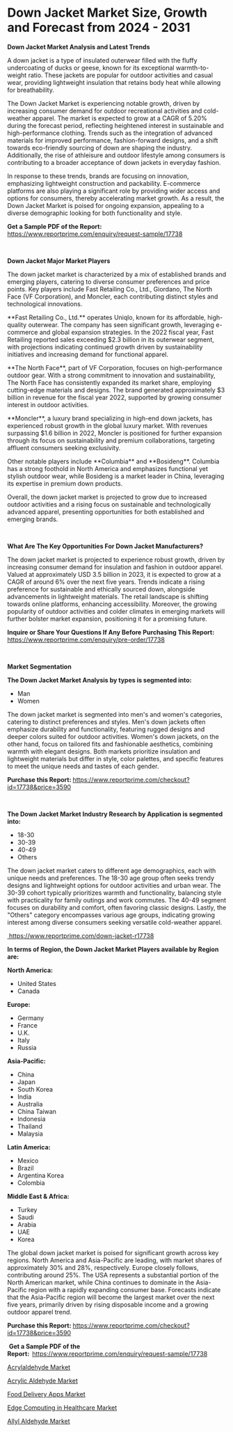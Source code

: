 <p><h1>Down Jacket Market Size, Growth and Forecast from 2024 - 2031</h1></p><p><strong>Down Jacket Market Analysis and Latest Trends</strong></p>
<p><p>A down jacket is a type of insulated outerwear filled with the fluffy undercoating of ducks or geese, known for its exceptional warmth-to-weight ratio. These jackets are popular for outdoor activities and casual wear, providing lightweight insulation that retains body heat while allowing for breathability.</p><p>The Down Jacket Market is experiencing notable growth, driven by increasing consumer demand for outdoor recreational activities and cold-weather apparel. The market is expected to grow at a CAGR of 5.20% during the forecast period, reflecting heightened interest in sustainable and high-performance clothing. Trends such as the integration of advanced materials for improved performance, fashion-forward designs, and a shift towards eco-friendly sourcing of down are shaping the industry. Additionally, the rise of athleisure and outdoor lifestyle among consumers is contributing to a broader acceptance of down jackets in everyday fashion.</p><p>In response to these trends, brands are focusing on innovation, emphasizing lightweight construction and packability. E-commerce platforms are also playing a significant role by providing wider access and options for consumers, thereby accelerating market growth. As a result, the Down Jacket Market is poised for ongoing expansion, appealing to a diverse demographic looking for both functionality and style.</p></p>
<p><strong>Get a Sample PDF of the Report:&nbsp;</strong> <a href="https://www.reportprime.com/enquiry/request-sample/17738?utm_campaign=1126&utm_medium=2&utm_source=Github&utm_content=ia&utm_term=20112024&utm_id=down-jacket">https://www.reportprime.com/enquiry/request-sample/17738</a></p>
<p>&nbsp;</p>
<p><strong>Down Jacket Major Market Players</strong></p>
<p><p>The down jacket market is characterized by a mix of established brands and emerging players, catering to diverse consumer preferences and price points. Key players include Fast Retailing Co., Ltd., Giordano, The North Face (VF Corporation), and Moncler, each contributing distinct styles and technological innovations.</p><p>**Fast Retailing Co., Ltd.** operates Uniqlo, known for its affordable, high-quality outerwear. The company has seen significant growth, leveraging e-commerce and global expansion strategies. In the 2022 fiscal year, Fast Retailing reported sales exceeding $2.3 billion in its outerwear segment, with projections indicating continued growth driven by sustainability initiatives and increasing demand for functional apparel.</p><p>**The North Face**, part of VF Corporation, focuses on high-performance outdoor gear. With a strong commitment to innovation and sustainability, The North Face has consistently expanded its market share, employing cutting-edge materials and designs. The brand generated approximately $3 billion in revenue for the fiscal year 2022, supported by growing consumer interest in outdoor activities.</p><p>**Moncler**, a luxury brand specializing in high-end down jackets, has experienced robust growth in the global luxury market. With revenues surpassing $1.6 billion in 2022, Moncler is positioned for further expansion through its focus on sustainability and premium collaborations, targeting affluent consumers seeking exclusivity.</p><p>Other notable players include **Columbia** and **Bosideng**. Columbia has a strong foothold in North America and emphasizes functional yet stylish outdoor wear, while Bosideng is a market leader in China, leveraging its expertise in premium down products.</p><p>Overall, the down jacket market is projected to grow due to increased outdoor activities and a rising focus on sustainable and technologically advanced apparel, presenting opportunities for both established and emerging brands.</p></p>
<p>&nbsp;</p>
<p><strong>What Are The Key Opportunities For Down Jacket Manufacturers?</strong></p>
<p><p>The down jacket market is projected to experience robust growth, driven by increasing consumer demand for insulation and fashion in outdoor apparel. Valued at approximately USD 3.5 billion in 2023, it is expected to grow at a CAGR of around 6% over the next five years. Trends indicate a rising preference for sustainable and ethically sourced down, alongside advancements in lightweight materials. The retail landscape is shifting towards online platforms, enhancing accessibility. Moreover, the growing popularity of outdoor activities and colder climates in emerging markets will further bolster market expansion, positioning it for a promising future.</p></p>
<p><strong>Inquire or Share Your Questions If Any Before Purchasing This Report:</strong> <a href="https://www.reportprime.com/enquiry/pre-order/17738?utm_campaign=1126&utm_medium=2&utm_source=Github&utm_content=ia&utm_term=20112024&utm_id=down-jacket">https://www.reportprime.com/enquiry/pre-order/17738</a></p>
<p>&nbsp;</p>
<p><strong>Market Segmentation</strong></p>
<p><strong>The Down Jacket Market Analysis by types is segmented into:</strong></p>
<p><ul><li>Man</li><li>Women</li></ul></p>
<p><p>The down jacket market is segmented into men's and women's categories, catering to distinct preferences and styles. Men's down jackets often emphasize durability and functionality, featuring rugged designs and deeper colors suited for outdoor activities. Women's down jackets, on the other hand, focus on tailored fits and fashionable aesthetics, combining warmth with elegant designs. Both markets prioritize insulation and lightweight materials but differ in style, color palettes, and specific features to meet the unique needs and tastes of each gender.</p></p>
<p><strong>Purchase this Report:&nbsp;</strong><a href="https://www.reportprime.com/checkout?id=17738&price=3590&utm_campaign=1126&utm_medium=2&utm_source=Github&utm_content=ia&utm_term=20112024&utm_id=down-jacket">https://www.reportprime.com/checkout?id=17738&price=3590</a></p>
<p>&nbsp;</p>
<p><strong>The Down Jacket Market Industry Research by Application is segmented into:</strong></p>
<p><ul><li>18-30</li><li>30-39</li><li>40-49</li><li>Others</li></ul></p>
<p><p>The down jacket market caters to different age demographics, each with unique needs and preferences. The 18-30 age group often seeks trendy designs and lightweight options for outdoor activities and urban wear. The 30-39 cohort typically prioritizes warmth and functionality, balancing style with practicality for family outings and work commutes. The 40-49 segment focuses on durability and comfort, often favoring classic designs. Lastly, the "Others" category encompasses various age groups, indicating growing interest among diverse consumers seeking versatile cold-weather apparel.</p></p>
<p><a href="https://www.reportprime.com/down-jacket-r17738?utm_campaign=1126&utm_medium=2&utm_source=Github&utm_content=ia&utm_term=20112024&utm_id=down-jacket">&nbsp;https://www.reportprime.com/down-jacket-r17738</a></p>
<p><strong>In terms of Region, the Down Jacket Market Players available by Region are:</strong></p>
<p>
    <p> <strong> North America: </strong>
        <ul>
            <li>United States</li>
            <li>Canada</li>
        </ul>
        </p> 
    <p> <strong> Europe: </strong>
        <ul>
            <li>Germany</li>
            <li>France</li>
            <li>U.K.</li>
            <li>Italy</li>
            <li>Russia</li>
        </ul>
        </p> 
    <p> <strong> Asia-Pacific: </strong>
        <ul>
            <li>China</li>
            <li>Japan</li>
            <li>South Korea</li>
            <li>India</li>
            <li>Australia</li>
            <li>China Taiwan</li>
            <li>Indonesia</li>
            <li>Thailand</li>
            <li>Malaysia</li>
        </ul>
        </p> 
    <p> <strong> Latin America: </strong>
        <ul>
            <li>Mexico</li>
            <li>Brazil</li>
            <li>Argentina Korea</li>
            <li>Colombia</li>
        </ul>
        </p> 
    <p> <strong> Middle East & Africa: </strong>
        <ul>
            <li>Turkey</li>
            <li>Saudi</li>
            <li>Arabia</li>
            <li>UAE</li>
            <li>Korea</li>
        </ul>
    </p>
    </p>
<p><p>The global down jacket market is poised for significant growth across key regions. North America and Asia-Pacific are leading, with market shares of approximately 30% and 28%, respectively. Europe closely follows, contributing around 25%. The USA represents a substantial portion of the North American market, while China continues to dominate in the Asia-Pacific region with a rapidly expanding consumer base. Forecasts indicate that the Asia-Pacific region will become the largest market over the next five years, primarily driven by rising disposable income and a growing outdoor apparel trend.</p></p>
<p><strong>Purchase this Report: </strong><a href="https://www.reportprime.com/checkout?id=17738&price=3590&utm_campaign=1126&utm_medium=2&utm_source=Github&utm_content=ia&utm_term=20112024&utm_id=down-jacket">https://www.reportprime.com/checkout?id=17738&price=3590</a></p>
<p>&nbsp;<strong>Get a Sample PDF of the Report:&nbsp;&nbsp;</strong><a href="https://www.reportprime.com/enquiry/request-sample/17738?utm_campaign=1126&utm_medium=2&utm_source=Github&utm_content=ia&utm_term=20112024&utm_id=down-jacket">https://www.reportprime.com/enquiry/request-sample/17738</a></p>
<p><strong></strong></p>
<p><p><a href="https://www.linkedin.com/pulse/acrylaldehyde-spectrum-usage-patterns-sector-evolution-2024-2031-sgtfe?utm_campaign=1126&utm_medium=2&utm_source=Github&utm_content=ia&utm_term=20112024&utm_id=down-jacket">Acrylaldehyde Market</a></p><p><a href="https://www.linkedin.com/pulse/global-acrylic-aldehyde-market-sector2024-2031-metrics-svz6c?utm_campaign=1126&utm_medium=2&utm_source=Github&utm_content=ia&utm_term=20112024&utm_id=down-jacket">Acrylic Aldehyde Market</a></p><p><a href="https://issuu.com/reportprime-2/docs/food-delivery-apps-market-size-2030_43af5e01a0a50d?utm_campaign=1126&utm_medium=2&utm_source=Github&utm_content=ia&utm_term=20112024&utm_id=down-jacket">Food Delivery Apps Market</a></p><p><a href="https://issuu.com/reportprime-2/docs/edge-computing-in-healthcare-market_a9f3f9cdc0e2ad?utm_campaign=1126&utm_medium=2&utm_source=Github&utm_content=ia&utm_term=20112024&utm_id=down-jacket">Edge Computing in Healthcare Market</a></p><p><a href="https://www.linkedin.com/pulse/global-allyl-aldehyde-market-opportunities-challenges2024-kmvmc?utm_campaign=1126&utm_medium=2&utm_source=Github&utm_content=ia&utm_term=20112024&utm_id=down-jacket">Allyl Aldehyde Market</a></p></p>
